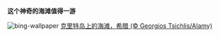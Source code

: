 
**这个神奇的海滩值得一游**

![bing-wallpaper](https://www.bing.com/th?id=OHR.SeitanLimania_ZH-CN3831790369_1920x1080.jpg)
[克里特岛上的海滩，希腊 (© Georgios Tsichlis/Alamy)](https://www.bing.com/search?q=%E5%85%8B%E9%87%8C%E7%89%B9%E5%B2%9B&amp;form=hpcapt&amp;mkt=zh-cn)
  